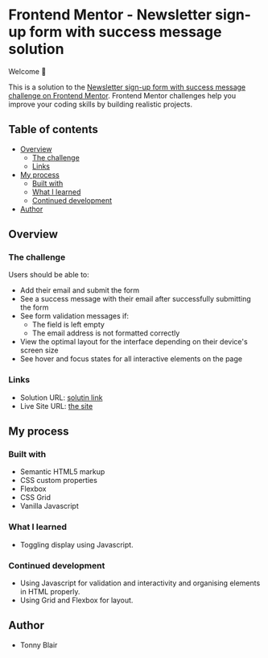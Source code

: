 # Frontend Mentor - Newsletter sign-up form with success message solution

Welcome 👋

This is a solution to the [Newsletter sign-up form with success message challenge on Frontend Mentor](https://www.frontendmentor.io/challenges/newsletter-signup-form-with-success-message-3FC1AZbNrv). Frontend Mentor challenges help you improve your coding skills by building realistic projects. 

## Table of contents

- [Overview](#overview)
  - [The challenge](#the-challenge)
  - [Links](#links)
- [My process](#my-process)
  - [Built with](#built-with)
  - [What I learned](#what-i-learned)
  - [Continued development](#continued-development)
- [Author](#author)

## Overview

### The challenge

Users should be able to:

- Add their email and submit the form
- See a success message with their email after successfully submitting the form
- See form validation messages if:
  - The field is left empty
  - The email address is not formatted correctly
- View the optimal layout for the interface depending on their device's screen size
- See hover and focus states for all interactive elements on the page

### Links

- Solution URL: [solutin link](https://github.com/Tonny-Blair-Daniel/NewsletterSignUp.git)
- Live Site URL: [the site](https://tonny-blair-daniel.github.io/NewsletterSignUp/)

## My process

### Built with

- Semantic HTML5 markup
- CSS custom properties
- Flexbox
- CSS Grid
- Vanilla Javascript

### What I learned

- Toggling display using Javascript.

### Continued development

- Using Javascript for validation and interactivity and organising elements in HTML properly.
- Using Grid and Flexbox for layout.

## Author

- Tonny Blair
